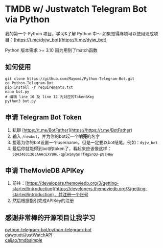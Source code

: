 # TMDB w/ Justwatch Telegram Bot via Python

我的第一个 Python 项目，学习&了解 Python 中～
如果觉得麻烦可以使用现成项目：[https://t.me/dyjw_bot](https://t.me/dyjw_bot)

Python 版本需求 >= 3.10 因为用到了match函数

## 如何使用

```
git clone https://github.com/Mayomi/Python-Telegram-Bot.git
cd Python-Telegram-Bot
pip install -r requirements.txt
nano bot.py
# 编辑 line 10 及 line 12 为对应的Token&Key
python3 bot.py
```

## 申请 Telegram Bot Token

1. 私聊 [https://t.me/BotFather](https://https://t.me/BotFather)
2. 输入 `/newbot`，并为你的bot起一个**响亮**的名字
3. 接着为你的bot设置一个username，但是一定要以bot结尾，例如：`dyjw_bot`
4. 最后你就能得到bot的token了，看起来应该像这样：`5043403136:AAHcEXY0Hu-qplH5my5nrfHg5nQU-p8zH6w`

## 申请 TheMovieDB APIKey

1. 前往：[https://developers.themoviedb.org/3/getting-started/introduction](https://developers.themoviedb.org/3/getting-started/introduction)，并注册一个账号
2. 然后根据指引完成APIKey的注册

## 感谢非常棒的开源项目让我学习

[python-telegram-bot/python-telegram-bot](https://github.com/python-telegram-bot/python-telegram-bot)  
[dawoudt/JustWatchAPI](https://github.com/dawoudt/JustWatchAPI)  
[celiao/tmdbsimple](https://github.com/celiao/tmdbsimple/)